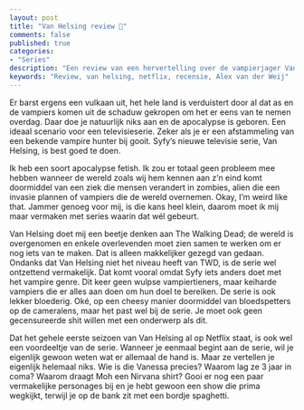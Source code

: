 ```yaml
---
layout: post
title: "Van Helsing review 🦇"
comments: false
published: true
categories: 
- "Series"
description: "Een review van een hervertelling over de vampierjager Van Hesling"
keywords: "Review, van helsing, netflix, recensie, Alex van der Weij"
---
```


Er barst ergens een vulkaan uit, het hele land is verduistert door al dat as en de vampiers komen uit de schaduw gekropen om het er eens van te nemen overdag. Daar doe je natuurlijk niks aan en de apocalypse is geboren. Een ideaal scenario voor een televisieserie. Zeker als je er een afstammeling van een bekende vampire hunter bij gooit. Syfy’s nieuwe televisie serie, Van Helsing, is best goed te doen.

Ik heb een soort apocalypse fetish. Ik zou er totaal geen probleem mee hebben wanneer de wereld zoals wij hem kennen aan z’n eind komt doormiddel van een ziek die mensen verandert in zombies, alien die een invasie plannen of vampiers die de wereld overnemen. Okay, I’m weird like that. Jammer genoeg voor mij, is die kans heel klein, daarom moet ik mij maar vermaken met series waarin dat wél gebeurt.

Van Helsing doet mij een beetje denken aan The Walking Dead; de wereld is overgenomen en enkele overlevenden moet zien samen te werken om er nog iets van te maken. Dat is alleen makkelijker gezegd van gedaan. Ondanks dat Van Helsing niet het niveau heeft van TWD, is de serie wel ontzettend vermakelijk. Dat komt vooral omdat Syfy iets anders doet met het vampire genre. Dit keer geen wulpse vampiertieners, maar keiharde vampiers die er alles aan doen om hun doel te bereiken. De serie is ook lekker bloederig. Oké, op een cheesy manier doormiddel van bloedspetters op de cameralens, maar het past wel bij de serie. Je moet ook geen gecensureerde shit willen met een onderwerp als dit.

Dat het gehele eerste seizoen van Van Helsing al op Netflix staat, is ook wel een voordeeltje van de serie. Wanneer je eenmaal begint aan de serie, wil je eigenlijk gewoon weten wat er allemaal de hand is. Maar ze vertellen je eigenlijk helemaal niks. Wie is die Vanessa precies? Waarom lag ze 3 jaar in coma? Waarom draagt Moh een Nirvana shirt? Gooi er nog een paar vermakelijke personages bij en je hebt gewoon een show die prima wegkijkt, terwijl je op de bank zit met een bordje spaghetti.
